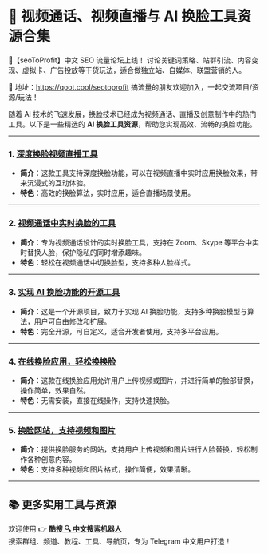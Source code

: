 # 🎥 **视频通话、视频直播与 AI 换脸工具资源合集**

💬【seoToProfit】中文 SEO 流量论坛上线！
讨论关键词策略、站群引流、内容变现、虚拟卡、广告投放等干货玩法，适合做独立站、自媒体、联盟营销的人。

📌 地址：https://qoot.cool/seotoprofit
搞流量的朋友欢迎加入，一起交流项目/资源/玩法！

随着 AI 技术的飞速发展，换脸技术已经成为视频通话、直播及创意制作中的热门工具。以下是一些精选的 **AI 换脸工具资源**，帮助您实现高效、流畅的换脸功能。

---

### 1. [**深度换脸视频直播工具**](https://qoot.cool/tW6qyh)
- **简介**：这款工具支持深度换脸功能，可以在视频直播中实时应用换脸效果，带来沉浸式的互动体验。
- **特色**：高效的换脸算法，实时应用，适合直播场景使用。

---

### 2. [**视频通话中实时换脸的工具**](https://qoot.cool/2bZNqJ)
- **简介**：专为视频通话设计的实时换脸工具，支持在 Zoom、Skype 等平台中实时替换人脸，保护隐私的同时增添趣味。
- **特色**：轻松在视频通话中切换脸型，支持多种人脸样式。

---

### 3. [**实现 AI 换脸功能的开源工具**](https://qoot.cool/bCfWeZ)
- **简介**：这是一个开源项目，致力于实现 AI 换脸功能，支持多种换脸模型与算法，用户可自由修改和扩展。
- **特色**：完全开源，可自定义，适合开发者使用，支持多平台应用。

---

### 4. [**在线换脸应用，轻松换换脸**](https://qoot.cool/Tq3Zl9)
- **简介**：这款在线换脸应用允许用户上传视频或图片，并进行简单的脸部替换，操作简单，效果自然。
- **特色**：无需安装，直接在线操作，支持快速换脸。

---

### 5. [**换脸网站，支持视频和图片**](https://qoot.cool/qPa0aQ)
- **简介**：提供换脸服务的网站，支持用户上传视频和图片进行人脸替换，轻松制作各种创意内容。
- **特色**：支持多种视频和图片格式，操作简便，效果清晰。

---

## 📚 **更多实用工具与资源**

欢迎使用 👉 [**酷搜 🔍 中文搜索机器人**](https://qoot.cool/SearchRobot)  
搜索群组、频道、教程、工具、导航页，专为 Telegram 中文用户打造！
